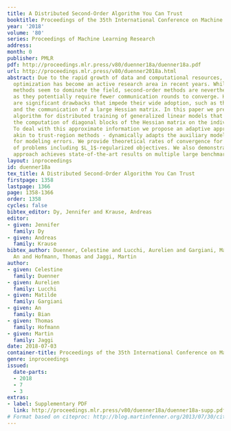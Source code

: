 ```yaml
---
title: A Distributed Second-Order Algorithm You Can Trust
booktitle: Proceedings of the 35th International Conference on Machine Learning
year: '2018'
volume: '80'
series: Proceedings of Machine Learning Research
address: 
month: 0
publisher: PMLR
pdf: http://proceedings.mlr.press/v80/duenner18a/duenner18a.pdf
url: http://proceedings.mlr.press/v80/duenner2018a.html
abstract: Due to the rapid growth of data and computational resources, distributed
  optimization has become an active research area in recent years. While first-order
  methods seem to dominate the field, second-order methods are nevertheless attractive
  as they potentially require fewer communication rounds to converge. However, there
  are significant drawbacks that impede their wide adoption, such as the computation
  and the communication of a large Hessian matrix. In this paper we present a new
  algorithm for distributed training of generalized linear models that only requires
  the computation of diagonal blocks of the Hessian matrix on the individual workers.
  To deal with this approximate information we propose an adaptive approach that -
  akin to trust-region methods - dynamically adapts the auxiliary model to compensate
  for modeling errors. We provide theoretical rates of convergence for a wide class
  of problems including $L_1$-regularized objectives. We also demonstrate that our
  approach achieves state-of-the-art results on multiple large benchmark datasets.
layout: inproceedings
id: duenner18a
tex_title: A Distributed Second-Order Algorithm You Can Trust
firstpage: 1358
lastpage: 1366
page: 1358-1366
order: 1358
cycles: false
bibtex_editor: Dy, Jennifer and Krause, Andreas
editor:
- given: Jennifer
  family: Dy
- given: Andreas
  family: Krause
bibtex_author: Duenner, Celestine and Lucchi, Aurelien and Gargiani, Matilde and Bian,
  An and Hofmann, Thomas and Jaggi, Martin
author:
- given: Celestine
  family: Duenner
- given: Aurelien
  family: Lucchi
- given: Matilde
  family: Gargiani
- given: An
  family: Bian
- given: Thomas
  family: Hofmann
- given: Martin
  family: Jaggi
date: 2018-07-03
container-title: Proceedings of the 35th International Conference on Machine Learning
genre: inproceedings
issued:
  date-parts:
  - 2018
  - 7
  - 3
extras:
- label: Supplementary PDF
  link: http://proceedings.mlr.press/v80/duenner18a/duenner18a-supp.pdf
# Format based on citeproc: http://blog.martinfenner.org/2013/07/30/citeproc-yaml-for-bibliographies/
---
```

